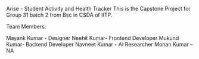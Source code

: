 Arise - Student Activity and Health Tracker
This is the Capstone Project for Group 31 batch 2 from Bsc in CSDA of IITP.

Team Members:

Mayank Kumar - Designer
Neehit Kumar- Frontend Developer
Mukund Kumar- Backend Developer
Navneet Kumar - AI Researcher
Mohan Kumar – NA
